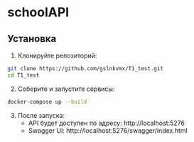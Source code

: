 # schoolAPI

## Установка

1. Клонируйте репозиторий:

```sh
git clone https://github.com/gslnkvmx/T1_test.git
cd T1_test
```

2. Соберите и запустите сервисы:

```sh
docker-compose up --build
```

3. После запуска:
   - API будет доступен по адресу: http://localhost:5276
   - Swagger UI: http://localhost:5276/swagger/index.html
